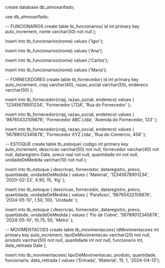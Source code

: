 create database db_almoxarifado;

use db_almoxarifado;

-- FUNCIONARIOS
create table tb_funcionarios(
    id int primary key auto_increment,
    nome varchar(50) not null
);

insert into
    tb_funcionarios(nome)
values
    ('Igor');

insert into
    tb_funcionarios(nome)
values
    ('Ana');

insert into
    tb_funcionarios(nome)
values
    ('Carlos');

insert into
    tb_funcionarios(nome)
values
    ('Maria');

-- FORNECEDORES
create table tb_fornecedor(
    id int primary key auto_increment,
    cnpj varchar(40),
    razao_social varchar(50),
    endereco varchar(50)
);

insert into
    tb_fornecedor(cnpj, razao_social, endereco)
values
    (
        '12345678901234',
        'Fornecedor LTDA',
        'Rua do Fornecedor'
    );

insert into
    tb_fornecedor(cnpj, razao_social, endereco)
values
    (
        '98765432109876',
        'Fornecedor ABC Ltda',
        'Avenida do Fornecedor, 123'
    );

insert into
    tb_fornecedor(cnpj, razao_social, endereco)
values
    (
        '56789012345678',
        'Fornecedor XYZ Ltda',
        'Rua do Comércio, 456'
    );

-- ESTOQUE
create table tb_estoque(
    codigo int primary key auto_increment,
    descricao varchar(50) not null,
    fornecedor varchar(40) not null,
    dataregistro Date,
    preco real not null,
    quantidade int not null,
    unidadeDeMedida varchar(10) not null
);

insert into
    tb_estoque (
        descricao,
        fornecedor,
        dataregistro,
        preco,
        quantidade,
        unidadeDeMedida
    )
values
    (
        'Material',
        '12345678901234',
        '2020-02-23',
        4.90,
        15,
        'Kg'
    );

insert into
    tb_estoque (
        descricao,
        fornecedor,
        dataregistro,
        preco,
        quantidade,
        unidadeDeMedida
    )
values
    (
        'Parafuso',
        '98765432109876',
        '2024-05-10',
        1.50,
        100,
        'Unidade'
    );

insert into
    tb_estoque (
        descricao,
        fornecedor,
        dataregistro,
        preco,
        quantidade,
        unidadeDeMedida
    )
values
    (
        'Fio de Cobre',
        '56789012345678',
        '2024-05-10',
        10.75,
        50,
        'Metro'
    );

-- MOVIMENTACOES
create table tb_movimentacoes(
    idMovimentacoes int primary key auto_increment,
    tipoDeMovimentacao varchar(20) not null,
    produto varchar(50) not null,
    quantidade int not null,
    funcionario int,
    data_retirada Date
);

insert into
    tb_movimentacoes(
        tipoDeMovimentacao,
        produto,
        quantidade,
        funcionario,
        data_retirada
    )
values
    ('Entrada', 'Material', 15, 1, '2024-04-13');

